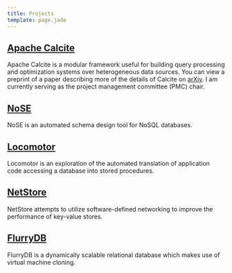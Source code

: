 ```yaml
---
title: Projects
template: page.jade
---
```


## [Apache Calcite](https://calcite.apache.org)

Apache Calcite is a modular framework useful for building query processing and optimization systems over heterogeneous data sources.
You can view a preprint of a paper describing more of the details of Calcite on [arXiv](https://arxiv.org/abs/1802.10233).
I am currently serving as the project management committee (PMC) chair.

## [NoSE](/projects/NoSE/)

NoSE is an automated schema design tool for NoSQL databases.

## [Locomotor](/projects/locomotor)

Locomotor is an exploration of the automated translation of application code accessing a database into stored procedures.

## [NetStore](https://cs.uwaterloo.ca/~xcui/projects/netstore/)

NetStore attempts to utilize software-defined networking to improve the performance of key-value stores.

## [FlurryDB](http://sysweb.cs.toronto.edu/publications/254)

FlurryDB is a dynamically scalable relational database which makes use of virtual machine cloning.
